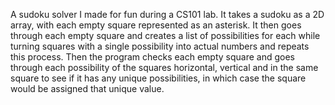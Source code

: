 A sudoku solver I made for fun during a CS101 lab. It takes a sudoku as a 2D array, with each empty square represented as an asterisk. 
It then goes through each empty square and creates a list of possibilities for each while turning squares with a single possibility into actual numbers and repeats this process.
Then the program checks each empty square and goes through each possibility of the squares horizontal, vertical and in the same square to see if it has any unique possibilities,
in which case the square would be assigned that unique value.
